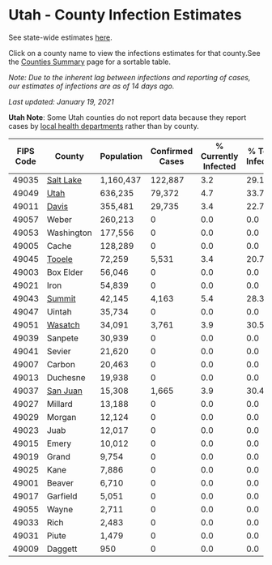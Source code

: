 # Utah - County Infection Estimates

See state-wide estimates [here](/infections/us-ut).

Click on a county name to view the infections estimates for that county.See the [Counties Summary](/infections/summary-counties) page for a sortable table.

*Note: Due to the inherent lag between infections and reporting of cases, our estimates of infections are as of 14 days ago.*

*Last updated: January 19, 2021*

**Utah Note**: Some Utah counties do not report data because they report cases by [local health departments](https://ualhd.org/) rather than by county.

|   FIPS Code |                 County |   Population |   Confirmed Cases |   % Currently Infected |   % Total Infected |
|-------------|------------------------|--------------|-------------------|------------------------|--------------------|
|       49035 | [Salt Lake](salt-lake) |    1,160,437 |           122,887 |                    3.2 |               29.1 |
|       49049 |           [Utah](utah) |      636,235 |            79,372 |                    4.7 |               33.7 |
|       49011 |         [Davis](davis) |      355,481 |            29,735 |                    3.4 |               22.7 |
|       49057 |                  Weber |      260,213 |                 0 |                    0.0 |                0.0 |
|       49053 |             Washington |      177,556 |                 0 |                    0.0 |                0.0 |
|       49005 |                  Cache |      128,289 |                 0 |                    0.0 |                0.0 |
|       49045 |       [Tooele](tooele) |       72,259 |             5,531 |                    3.4 |               20.7 |
|       49003 |              Box Elder |       56,046 |                 0 |                    0.0 |                0.0 |
|       49021 |                   Iron |       54,839 |                 0 |                    0.0 |                0.0 |
|       49043 |       [Summit](summit) |       42,145 |             4,163 |                    5.4 |               28.3 |
|       49047 |                 Uintah |       35,734 |                 0 |                    0.0 |                0.0 |
|       49051 |     [Wasatch](wasatch) |       34,091 |             3,761 |                    3.9 |               30.5 |
|       49039 |                Sanpete |       30,939 |                 0 |                    0.0 |                0.0 |
|       49041 |                 Sevier |       21,620 |                 0 |                    0.0 |                0.0 |
|       49007 |                 Carbon |       20,463 |                 0 |                    0.0 |                0.0 |
|       49013 |               Duchesne |       19,938 |                 0 |                    0.0 |                0.0 |
|       49037 |   [San Juan](san-juan) |       15,308 |             1,665 |                    3.9 |               30.4 |
|       49027 |                Millard |       13,188 |                 0 |                    0.0 |                0.0 |
|       49029 |                 Morgan |       12,124 |                 0 |                    0.0 |                0.0 |
|       49023 |                   Juab |       12,017 |                 0 |                    0.0 |                0.0 |
|       49015 |                  Emery |       10,012 |                 0 |                    0.0 |                0.0 |
|       49019 |                  Grand |        9,754 |                 0 |                    0.0 |                0.0 |
|       49025 |                   Kane |        7,886 |                 0 |                    0.0 |                0.0 |
|       49001 |                 Beaver |        6,710 |                 0 |                    0.0 |                0.0 |
|       49017 |               Garfield |        5,051 |                 0 |                    0.0 |                0.0 |
|       49055 |                  Wayne |        2,711 |                 0 |                    0.0 |                0.0 |
|       49033 |                   Rich |        2,483 |                 0 |                    0.0 |                0.0 |
|       49031 |                  Piute |        1,479 |                 0 |                    0.0 |                0.0 |
|       49009 |                Daggett |          950 |                 0 |                    0.0 |                0.0 |